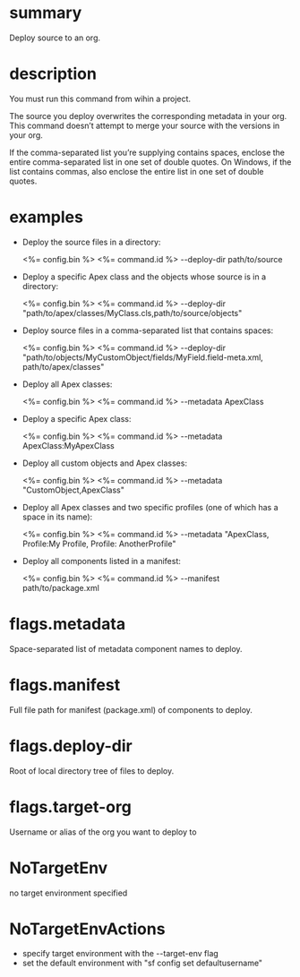 # summary

Deploy source to an org.

# description

You must run this command from wihin a project.

The source you deploy overwrites the corresponding metadata in your org. This command doesn’t attempt to merge your source with the versions in your org.

If the comma-separated list you’re supplying contains spaces, enclose the entire comma-separated list in one set of double quotes. On Windows, if the list contains commas, also enclose the entire list in one set of double quotes.

# examples

- Deploy the source files in a directory:

  <%= config.bin %> <%= command.id %> --deploy-dir path/to/source

- Deploy a specific Apex class and the objects whose source is in a directory:

  <%= config.bin %> <%= command.id %> --deploy-dir "path/to/apex/classes/MyClass.cls,path/to/source/objects"

- Deploy source files in a comma-separated list that contains spaces:

  <%= config.bin %> <%= command.id %> --deploy-dir "path/to/objects/MyCustomObject/fields/MyField.field-meta.xml, path/to/apex/classes"

- Deploy all Apex classes:

  <%= config.bin %> <%= command.id %> --metadata ApexClass

- Deploy a specific Apex class:

  <%= config.bin %> <%= command.id %> --metadata ApexClass:MyApexClass

- Deploy all custom objects and Apex classes:

  <%= config.bin %> <%= command.id %> --metadata "CustomObject,ApexClass"

- Deploy all Apex classes and two specific profiles (one of which has a space in its name):

  <%= config.bin %> <%= command.id %> --metadata "ApexClass, Profile:My Profile, Profile: AnotherProfile"

- Deploy all components listed in a manifest:

  <%= config.bin %> <%= command.id %> --manifest path/to/package.xml

# flags.metadata

Space-separated list of metadata component names to deploy.

# flags.manifest

Full file path for manifest (package.xml) of components to deploy.

# flags.deploy-dir

Root of local directory tree of files to deploy.

# flags.target-org

Username or alias of the org you want to deploy to

# NoTargetEnv

no target environment specified

# NoTargetEnvActions

- specify target environment with the --target-env flag
- set the default environment with "sf config set defaultusername"
